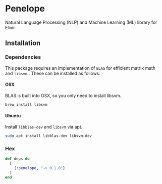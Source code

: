 # Penelope

Natural Language Processing (NLP) and Machine Learning (ML) library for Elixir.

## Installation

### Dependencies
This package requires an implementation of `BLAS` for efficient matrix math
and `libsvm` . These can be installed as follows:

#### OSX
BLAS is built into OSX, so you only need to install libsvm.

```bash
brew install libsvm
```

#### Ubuntu
Install `libblas-dev` and `libsvm` via apt.

```bash
sudo apt install libblas-dev libsvm-dev
```

### Hex
```elixir
def deps do
  [
    {:penelope, "~> 0.1.0"}
  ]
end
```
